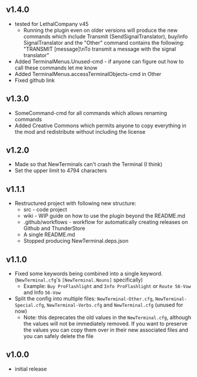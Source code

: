﻿## v1.4.0
* tested for LethalCompany v45
  * Running the plugin even on older versions will produce the new commands which include Transmit (SendSignalTranslator), buy/info SignalTranslator and the "Other" command contains the following: "TRANSMIT \[message\]\\nTo transmit a message with the signal translator"
* Added TerminalMenus.Unused-cmd - if anyone can figure out how to call these commands let me know
* Added TerminalMenus.accessTerminalObjects-cmd in Other
* Fixed github link

## v1.3.0
* SomeCommand-cmd for all commands which allows renaming commands
* Added Creative Commons which permits anyone to copy everything in the mod and redistribute without including the license

## v1.2.0

* Made so that NewTerminals can't crash the Terminal (I think)
* Set the upper limit to 4794 characters

## v1.1.1

* Restructured project with following new structure:
  * src - code project
  * wiki - WIP guide on how to use the plugin beyond the README.md
  * .github/workflows - workflow for automatically creating releases on Github and ThunderStore
  * A single README.md
  * Stopped producing NewTerminal.deps.json

## v1.1.0

* Fixed some keywords being combined into a single keyword. (`NewTerminal.cfg`'s `[NewTerminal.Nouns]` specifically)
  * Example: `Buy ProFlashlight` and `Info ProFlashlight` or `Route 56-Vow` and Info `56-Vow`
* Split the config into multiple files: `NewTerminal-Other.cfg`, `NewTerminal-Special.cfg`, `NewTerminal-Verbs.cfg` and `NewTerminal.cfg` (unused for now)
  * Note: this deprecates the old values in the `NewTerminal.cfg`, although the values will not be immediately removed. If you want to preserve the values you can copy them over in their new associated files and you can safely delete the file

## v1.0.0
* initial release